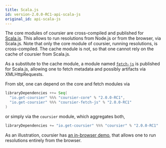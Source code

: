 ```yaml
---
title: Scala.js
id: version-2.0.0-RC1-api-scala-js
original_id: api-scala-js
---
```


The core modules of coursier are cross-compiled and published for
[Scala.js](https://www.scala-js.org). This allows to run resolutions from
Node.js or from the browser, via Scala.js. Note that only the core module
of coursier, running resolutions, is cross-compiled. The cache module is not,
so that one cannot rely on the cache of coursier from Scala.js.

As a substitute to the cache module, a module named
[`fetch-js`](https://repo1.maven.org/maven2/io/get-coursier/coursier-fetch-js_sjs0.6_2.12)
is published for Scala.js, allowing one to fetch metadata and possibly
artifacts via XMLHttpRequests.

From sbt, one can depend on the core and fetch modules via

```scala
libraryDependencies ++= Seq(
  "io.get-coursier" %%% "coursier-core" % "2.0.0-RC1",
  "io.get-coursier" %%% "coursier-fetch-js" % "2.0.0-RC1"
)
```

or simply via the `coursier` module, which aggregates both,

```scala
libraryDependencies += "io.get-coursier" %%% "coursier" % "2.0.0-RC1"
```

As an illustration, coursier has [an in-browser demo](../demo), that allows one
to run resolutions entirely from the browser.
